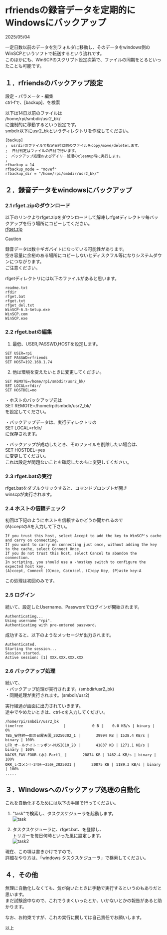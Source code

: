 # rfriendsの録音データを定期的にWindowsにバックアップ  
  
2025/05/04  

一定日数以前のデータを別フォルダに移動し、そのデータをwindows側のWinSCPというソフトで転送するという流れです。  
このほかにも、WinSCPのスクリプト設定次第で、ファイルの同期をとるといったことも可能です。  
  
## １．rfriendsのバックアップ設定  
  
設定 - パラメータ - 編集  
ctrl-fで、[backup]、を検索  
  
以下は14日以前のファイルは  
/home/rpi/smbdir/usr2_bk/  
に強制的に移動するという設定です。  
smbdir以下にusr2_bkというディレクトリを作成してください。  
```  
[backup]  
;　usrdirのファイルで指定日付以前のファイルをcopy/move/deleteします。  
;  日付判定はファイルの日付で行います。  
;　バックアップ処理およびデイリー処理のcleanup時に実行します。  
;  
rfbackup = 14  
rfbackup_mode = "movef"  
rfbackup_dir = "/home/rpi/smbdir/usr2_bk/"  
```  
  
## ２．録音データをwindowsにバックアップ  

### 2.1 rfget.zipのダウンロード  

以下のリンクよりrfget.zipをダウンロードして解凍しrfgetディレクトリ毎バックアップを行う場所にコピーしてください。   
[rfget.zip](https://raw.githubusercontent.com/rfriends/rfriends/main/storage/rfget.zip)  
  
> [!CAUTION]
> 録音データは数十ギガバイトになっている可能性があります。    
> 空き容量に余裕のある場所にコピーしないとディスクフル等になりシステムダウンにつながります。  
> ご注意ください。  
  
rfgetディレクトリには以下のファイルがあると思います。  
```  
readme.txt
rfdir
rfget.bat
rfget.txt
rfget_del.txt
WinSCP-6.5-Setup.exe
WinSCP.com
WinSCP.exe
```  
  
### 2.2 rfget.batの編集  
  
1) 最低、USER,PASSWD,HOSTを設定します。  
```  
SET USER=rpi  
SET PASSWD=rfriends  
SET HOST=192.168.1.74  
```  
2) 他は環境を変えたいときに変更してください。  
```  
SET REMOTE=/home/rpi/smbdir/usr2_bk/  
SET LOCAL=rfdir/  
SET HOSTDEL=no  
```  
・ホストのバックアップ元は  
SET REMOTE=/home/rpi/smbdir/usr2_bk/  
を設定してください。  
  
・バックアップデータは、実行ディレクトリの  
SET LOCAL=rfdir/  
に保存されます。  
  
・バックアップが成功したとき、そのファイルを削除したい場合は、  
SET HOSTDEL=yes  
に変更してください。  
これは設定が問題ないことを確認したのちに変更してください。  
  
  
### 2.3 rfget.batの実行  
  
rfget.batをダブルクリックすると、コマンドプロンプトが開き  
winscpが実行されます。  
  
  
### 2.4 ホストの信頼チェック  
  
初回は下記のようにホストを信頼するかどうか聞かれるので  
(A)cceptのAを入力して下さい。  
```  
If you trust this host, select Accept to add the key to WinSCP's cache and carry on connecting.  
If you want to carry on connecting just once, without adding the key to the cache, select Connect Once.  
If you do not trust this host, select Cancel to abandon the connection.  
In scripting, you should use a -hostkey switch to configure the expected host key.  
(A)ccept, Connect (O)nce, Ca(n)cel, (C)opy Key, (P)aste key:A  
```  
この処理は初回のみです。  
  
  
### 2.5 ログイン  
  
続いて、設定したUsername、Passwordでログインが開始されます。  
```  
Authenticating...  
Using username "rpi".
Authenticating with pre-entered password.
```  
成功すると、以下のようなメッセージが出力されます。  
```
Authenticated.  
Starting the session...  
Session started.  
Active session: [1] XXX.XXX.XXX.XXX  
```    
  
### 2.6 バックアップ処理  
  
続いて、  
・バックアップ処理が実行されます。(smbdir/usr2_bk)  
・同期処理が実行されます。(smbdir/usr2)  
    
実行経過が画面に出力されていきます。  
途中でやめたいときは、ctrl-cを入力してください。  
```  
/home/rpi/smbdir/usr2_bk
timefree                  |            0 B |    0.0 KB/s | binary |   0%
TBS_安住紳一郎の日曜天国_20250302_1 |       39994 KB | 1538.4 KB/s | binary | 100%
LFR_オールナイトニッポン-MUSIC10_20 |       41837 KB | 1271.1 KB/s | binary | 100%
NACK5_FAV-FOUR-(水)-Part1_ |       20874 KB | 1462.4 KB/s | binary | 100%
QRR_レコメン!-24時～25時_2025031 |       20875 KB | 1189.3 KB/s | binary | 100%
.....
```
  
## ３．Windowsへのバックアップ処理の自動化  
  
これを自動化するためには以下の手順で行ってください。
  
1) "task"で検索し、タスクスケジューラを起動します。  
![task](https://github.com/user-attachments/assets/c128e6a7-f214-4e0e-a6b2-65a7d9df5b3f)
  
2) タスクスケジューラに、rfget.bat、を登録し、  
トリガーを毎日何時といった風に設定します。  
![task2](https://github.com/user-attachments/assets/9152fde6-5433-4257-938b-7574e8acf6be)
  
現在、この項は書きかけですので、    
詳細なやり方は、「windows タスクスケジューラ」で検索してください。  
  
  
## ４．その他  
  
無理に自動化しなくても、気が向いたときに手動で実行するというのもありだと思います。  
まだ試験途中なので、これでうまくいったとか、いかないとかの報告があると助かります。  
  
なお、お約束ですが、これの実行に関しては自己責任でお願いします。 
  
  
以上  

